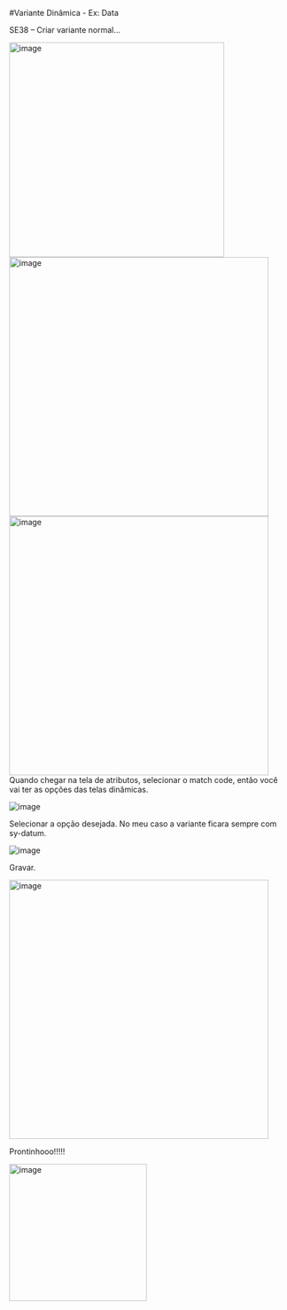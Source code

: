 #Variante Dinâmica - Ex: Data

SE38 – Criar variante normal...

<img width="388" alt="image" src="https://github.com/user-attachments/assets/1585b41e-e143-4d4a-86cd-de7cbbc6c13f" />
<br>
<img width="468" alt="image" src="https://github.com/user-attachments/assets/7c6d3b6a-ff2a-41ba-80e3-b02c2dfb1779" />
<br>
<img width="468" alt="image" src="https://github.com/user-attachments/assets/d9424188-293c-437a-b11f-08da86d5074c" />
<br>
Quando chegar na tela de atributos, selecionar o match code, então você vai ter as opções das telas dinâmicas.

![image](https://github.com/user-attachments/assets/131feb66-65d8-4478-a9fe-0ac19a807cc5)
<br>

Selecionar a opção desejada. No meu caso a variante ficara sempre com sy-datum.

![image](https://github.com/user-attachments/assets/8d11e7a1-c377-477a-8d61-40dc7594999c)

Gravar.

<img width="468" alt="image" src="https://github.com/user-attachments/assets/309f3b66-a1ad-4cf1-9fe0-e177f1d89c20" />

Prontinhooo!!!!!

<img width="248" alt="image" src="https://github.com/user-attachments/assets/bc05c4d5-44d1-4de0-9d91-aa25783557c8" />








